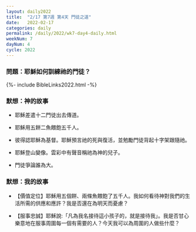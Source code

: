 ```yaml
---
layout: daily2022
title:  "2/17 第7週 第4天 門徒之道"
date:   2022-02-17
categories: daily
permalink: /daily/2022/wk7-day4-daily.html
weekNum: 7
dayNum: 4
cycle: 2022
---
```

### 問題：耶穌如何訓練祂的門徒？

{%- include BibleLinks2022.html -%}

### 默想：神的故事 
+ 耶穌差遣十二門徒出去傳道。

+ 耶穌用五餅二魚餵飽五千人。

+ 彼得認耶穌為基督。耶穌預言祂的死與復活，並勉勵門徒背起十字架跟隨祂。

+ 耶穌登山變像。雲彩中有聲音稱祂為神的兒子。

+ 門徒爭論誰為大。

### 默想：我的故事
+ 【價值定位】耶穌用五個餅、兩條魚餵飽了五千人。我如何看待神對我們的生活所需的供應和應許？我是否還在為明天而憂慮？

+ 【服事忠誠】耶穌說:「凡為我名接待這小孩子的，就是接待我」。我是否甘心樂意地在服事周圍每一個有需要的人？今天我可以為周圍的人做些什麼？
